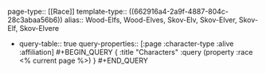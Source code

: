 page-type:: [[Race]]
template-type:: ((662916a4-2a9f-4887-804c-28c3abaa56b6))
alias:: Wood-Elfs, Wood-Elves, Skov-Elv, Skov-Elver, Skov-Elf, Skov-Elvere

- query-table:: true
  query-properties:: [:page :character-type :alive :affiliation]
  #+BEGIN_QUERY
  {
  :title "Characters"
  :query (property :race <% current page %>)
  }
  #+END_QUERY